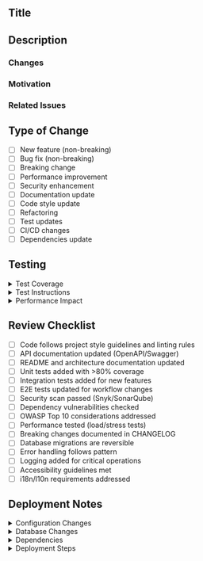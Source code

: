 <!-- 
Pull Request Template
Please fill in all required sections and check all applicable boxes.
PR will not be reviewed until template is properly completed.
-->

## Title
<!-- Follow format: type(scope): description -->
<!-- Valid types: feat, fix, docs, style, refactor, perf, test, chore, ci, security -->
<!-- Example: feat(auth): implement MFA for admin users -->

## Description

### Changes
<!-- Provide detailed technical explanation of the changes -->
<!-- Minimum 50 characters required -->

### Motivation
<!-- Explain business context and technical rationale -->
<!-- Minimum 50 characters required -->

### Related Issues
<!-- Link to JIRA tickets or GitHub issues -->
<!-- Format: [TYPE-123](url) - relationship -->
<!-- Example: [ENROLL-123](url) - implements -->

## Type of Change
<!-- Check all that apply -->
- [ ] New feature (non-breaking)
- [ ] Bug fix (non-breaking)
- [ ] Breaking change
- [ ] Performance improvement
- [ ] Security enhancement
- [ ] Documentation update
- [ ] Code style update
- [ ] Refactoring
- [ ] Test updates
- [ ] CI/CD changes
- [ ] Dependencies update

## Testing

<details>
<summary>Test Coverage</summary>

<!-- Provide details of test coverage -->
<!-- Include metrics from test runner -->
```
// Insert coverage report
```
</details>

<details>
<summary>Test Instructions</summary>

<!-- Step-by-step guide for testing -->
1. 
2. 
3. 

**Prerequisites:**
- 
</details>

<details>
<summary>Performance Impact</summary>

<!-- Include performance analysis -->
<!-- Add metrics and benchmarks -->
```
// Insert performance metrics
```
</details>

## Review Checklist
<!-- All applicable items must be checked before merge -->
- [ ] Code follows project style guidelines and linting rules
- [ ] API documentation updated (OpenAPI/Swagger)
- [ ] README and architecture documentation updated
- [ ] Unit tests added with >80% coverage
- [ ] Integration tests added for new features
- [ ] E2E tests updated for workflow changes
- [ ] Security scan passed (Snyk/SonarQube)
- [ ] Dependency vulnerabilities checked
- [ ] OWASP Top 10 considerations addressed
- [ ] Performance tested (load/stress tests)
- [ ] Breaking changes documented in CHANGELOG
- [ ] Database migrations are reversible
- [ ] Error handling follows pattern
- [ ] Logging added for critical operations
- [ ] Accessibility guidelines met
- [ ] i18n/l10n requirements addressed

## Deployment Notes

<details>
<summary>Configuration Changes</summary>

<!-- List all configuration changes required -->
```
// Insert config changes
```
</details>

<details>
<summary>Database Changes</summary>

<!-- Include migration and rollback procedures -->
**Migration:**
```sql
-- Insert migration SQL
```

**Rollback:**
```sql
-- Insert rollback SQL
```
</details>

<details>
<summary>Dependencies</summary>

<!-- List new/updated dependencies -->
```
package1: ^1.2.3
package2: ~2.3.4
```
</details>

<details>
<summary>Deployment Steps</summary>

1. 
2. 
3. 

**Verification Steps:**
1. 
2. 
</details>

<!-- 
Validation Rules:
1. Title must follow conventional commit format
2. Description sections require minimum 50 characters
3. At least one Type of Change must be selected
4. Testing sections must include evidence
5. All applicable Review Checklist items must be checked
6. Deployment Notes required for production changes
-->